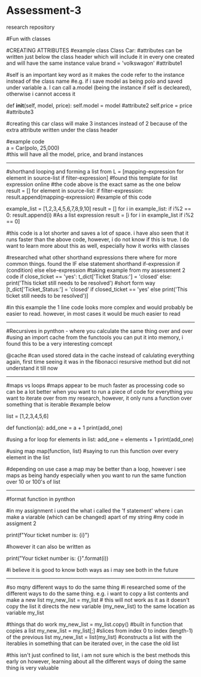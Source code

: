 # Assessment-3
research repository

#Fun with classes

#CREATING ATTRIBUTES
#example class
Class Car:
   #attributes can be written just below the class header which will include it in every one created and will have the same instance value
   brand = 'volkswagon' #attribute1
   
   #self is an important key word as it makes the code refer to the instance instead of the class name
   #e.g. if i save model as being polo and saved under variable a. I can call a.model (being the instance if self is decleared), otherwise i cannot access it
   
   def __init__(self, model, price):
       self.model = model #attribute2
       self.price = price #attribute3
   
   #creating this car class will make 3 instances instead of 2 because of the extra attribute written under the class header

#example code    
a = Car(polo, 25,000)   
#this will have all the model, price, and brand instances

-----------------------------------------------------------------------------------------------------------------------------------------------------------------

#shorthand looping and forming a list from 
L = [mapping-expression for element in source-list if filter-expression] #found this template for list expression online
#the code above is the exact same as the one below
result = []
for element in source-list:
     if filter-expression:
        result.append(mapping-expression)
#example of this code  

example_list = [1,2,3,4,5,6,7,8,9,10]
result = []
for i in example_list:
    if i%2 == 0:
       result.append(i)
#As a list expression
result = [i for i in example_list if i%2 == 0]

#this code is a lot shorter and saves a lot of space. i have also seen that it runs faster than the above code, however, i do not know if this is true. I do want to learn more about this as well, especially how it works with classes

#researched what other shorthand expressions there where for more common things. found the IF else statement shorthand
if-expression if (condition) else else-expression 
#taking example from my assessment 2 code
   if close_ticket == 'yes':
        t_dict['Ticket Status:'] = 'closed'
   else:
        print('This ticket still needs to be resolved')
#short form way
[t_dict['Ticket_Status:'] = 'closed' if closed_ticket == 'yes' else print('This ticket still needs to be resolved')] 

#in this example the 1 line code looks more complex and would probably be easier to read. however, in most cases it would be much easier to read

--------------------------------------------------------------------------------------------------------------------------------------------------------------------

#Recursives in pynthon - where you calculate the same thing over and over
#using an import cache from the functools you can put it into memory, i found this to be a very interesting comcept

@cache #can used stored data in the cache instead of calulating everything again, first time seeing it was in the fibonacci resursive method but did not understand it till now

--------------------------------------------------------------------------------------------------------------------------------------------------------------------

#maps vs loops
#maps appear to be much faster as processing code so can be a lot better when you want to run a piece of code for everything you want to iterate over from my research, however, it only runs a function over something that is iterable
#example below

list = [1,2,3,4,5,6]

def function(a):
   add_one = a + 1
   print(add_one)
   
#using a for loop
for elements in list:
   add_one = elements + 1
   print(add_one)
   
#using map
map(function, list) #saying to run this function over every element in the list

#depending on use case a map may be better than a loop, however i see maps as being handy especially when you want to run the same function over 10 or 100's of list

--------------------------------------------------------------------------------------------------------------------------------------------------------------------
#format function in pynthon

#in my assignment i used the what i called the 'f statement' where i can make a viarable (which can be changed) apart of my string
#my code in assigment 2

print(f"Your ticket number is: {i}")

#however it can also be written as

print("Your ticket number is: {}".format(i))

#i believe it is good to know both ways as i may see both in the future

----------------------------------------------------------------------------------------------------------------------------------------------------------------------
#so mqny different ways to do the same thing
#i researched some of the different ways to do the same thing. e.g. i want to copy a list contents and make a new list
my_new_list = my_list # this will not work as it as it doesn't copy the list it directs the new variable (my_new_list) to the same location as variable my_list

#things that do work
my_new_list = my_list.copy() #built in function that copies a list
my_new_list = my_list[;] #slices from index 0 to index (length-1) of the previous list
my_new_list = list(my_list) #constructs a list with the iterables in something that can be iterated over, in the case the old list

#this isn't just confined to list, i am not sure which is the best methods this early on however, learning about all the different ways of doing the same thing is very valuable






